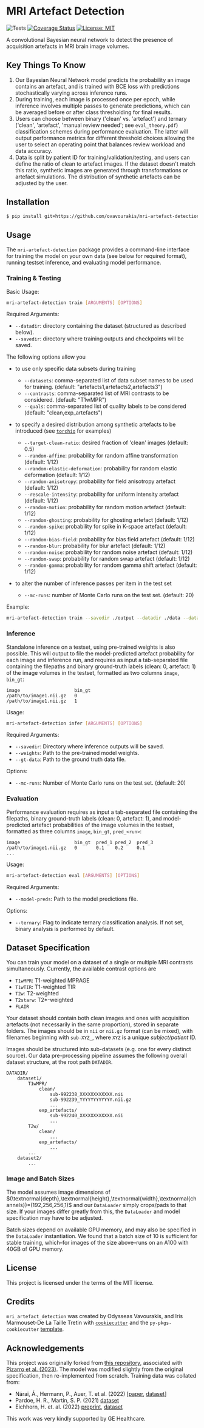 # MRI Artefact Detection

![Tests](
https://github.com/ovavourakis/mri-artefact-detection/actions/workflows/ci.yml/badge.svg)
[![Coverage Status](
https://coveralls.io/repos/github/ovavourakis/mri-artefact-detection/badge.svg?branch=main)](https://coveralls.io/github/ovavourakis/mri-artefact-detection?branch=main)
[![License: MIT](
https://img.shields.io/badge/License-MIT-yellow.svg)](https://opensource.org/licenses/MIT)

<!-- ![Code style: black](
https://img.shields.io/badge/code%20style-black-000000.svg) -->

A convolutional Bayesian neural network to detect the presence of acquisition artefacts in MRI brain image volumes.

## Key Things To Know

1. Our Bayesian Neural Network model predicts the probability an image contains an artefact, and is trained with BCE loss with predictions stochastically varying across inference runs. 
2. During training, each image is processed once per epoch, while inference involves multiple passes to generate predictions, which can be averaged before or after class thresholding for final results. 
3. Users can choose between binary ('clean' vs. 'artefact') and ternary ('clean', 'artefact', 'manual review needed'; see `eval_theory.pdf`) classification schemes during performance evaluation. The latter will output performance metrics for different threshold choices allowing the user to select an operating point that balances review workload and data accuracy. 
4. Data is split by patient ID for training/validation/testing, and users can define the ratio of clean to artefact images. If the dataset doesn't match this ratio, synthetic images are generated through transformations or artefact simulations. The distribution of synthetic artefacts can be adjusted by the user.

## Installation

```bash
$ pip install git+https://github.com/ovavourakis/mri-artefact-detection.git
```

## Usage

The `mri-artefact-detection` package provides a command-line interface for training the model on your own data (see below for required format), running testset inference, and evaluating model performance.

### Training & Testing

Basic Usage:
```bash
mri-artefact-detection train [ARGUMENTS] [OPTIONS]
```

Required Arguments:
- `--datadir`: directory containing the dataset (structured as described below).
- `--savedir`: directory where training outputs and checkpoints will be saved.

The following options allow you

- to use only specific data subsets during training

    - `--datasets`: comma-separated list of data subset names to be used for training. (default: "artefacts1,artefacts2,artefacts3")
    - `--contrasts`: comma-separated list of MRI contrasts to be considered. (default: "T1wMPR")
    - `--quals`: comma-separated list of quality labels to be considered (default: "clean,exp_artefacts")

- to specify a desired distribution among synthetic artefacts to be introduced (see [`torchio`]() for examples)

    - `--target-clean-ratio`: desired fraction of 'clean' images (default: 0.5)
    - `--random-affine`: probability for random affine transformation (default: 1/12)
    - `--random-elastic-deformation`: probability for random elastic deformation (default: 1/12)
    - `--random-anisotropy`: probability for field anisotropy artefact (default: 1/12)
    - `--rescale-intensity`: probability for uniform intensity artefact (default: 1/12)
    - `--random-motion`: probability for random motion artefact (default: 1/12)
    - `--random-ghosting`: probability for ghosting artefact (default: 1/12)
    - `--random-spike`: probability for spike in K-space artefact (default: 1/12)
    - `--random-bias-field`: probability for bias field artefact (default: 1/12)
    - `--random-blur`: probability for blur artefact (default: 1/12)
    - `--random-noise`: probability for random noise artefact (default: 1/12)
    - `--random-swap`: probability for random swap artefact (default: 1/12)
    - `--random-gamma`: probability for random gamma shift artefact (default: 1/12)

- to alter the number of inference passes per item in the test set 

    - `--mc-runs`: number of Monte Carlo runs on the test set. (default: 20)

Example:
```bash
mri-artefact-detection train --savedir ./output --datadir ./data --datasets artefacts1,artefacts2 --contrasts T1wMPR --quals clean,exp_artefacts --random-ghosting 0.5 --random-anisotropy 0.5 --mc-runs 10
```

### Inference

Standalone inference on a testset, using pre-trained weights is also possible.
This will output to file the model-predicted artefact probability for each image and inference run, and requires as input a tab-separated file containing the filepaths and binary ground-truth labels (clean: 0, artefact: 1) of the image volumes in the testset, formatted as two columns `image`, `bin_gt`:

```
image                    bin_gt
/path/to/image1.nii.gz   0
/path/to/image1.nii.gz   1
```

Usage:
```bash
mri-artefact-detection infer [ARGUMENTS] [OPTIONS]
```

Required Arguments:
- `--savedir`: Directory where inference outputs will be saved.
- `--weights`: Path to the pre-trained model weights.
- `--gt-data`: Path to the ground truth data file.

Options:
- `--mc-runs`: Number of Monte Carlo runs on the test set. (default: 20)

### Evaluation

Performance evaluation requires as input a tab-separated file containing the filepaths, binary ground-truth labels (clean: 0, artefact: 1), and model-predicted artefact probabilities of the image volumes in the testset, formatted as three columns `image`, `bin_gt`, `pred_<run>`:

```
image                    bin_gt  pred_1 pred_2  pred_3
/path/to/image1.nii.gz   0       0.1    0.2     0.1
...
```

Usage:
```bash
mri-artefact-detection eval [ARGUMENTS] [OPTIONS]
``` 

Required Arguments:
- `--model-preds`: Path to the model predictions file.

Options:
- `--ternary`: Flag to indicate ternary classification analysis. If not set, binary analysis is performed by default.

## Dataset Specification

You can train your model on a dataset of a single or multiple MRI contrasts simultaneously.
Currently, the available contrast options are

* `T1wMPR`: T1-weighted MPRAGE
* `T1wTIR`: T1-weighted TIR
* `T2w`: T2-weighted
* `T2starw`: T2*-weighted
* `FLAIR`

Your dataset should contain both clean images and ones with acquisition artefacts (not necessarily in the same proportion), stored in separate folders.
The images should be in `nii` or `nii.gz` format (can be mixed), with filenames beginning with `sub-XYZ_`, where `XYZ` is a unique *subject/patient* ID. 

Images should be structured into sub-datasets (e.g. one for every distinct source). Our data pre-processing pipeline assumes the following overall dataset structure, at the root path `DATADIR`.

```
DATADIR/
    dataset1/
        T1wMPR/
            clean/
                sub-992238_XXXXXXXXXXXX.nii
                sub-992239_YYYYYYYYYYYY.nii.gz
                ...
            exp_artefacts/
                sub-992240_XXXXXXXXXXXX.nii
                ...
        T2w/
            clean/
                ...
            exp_artefacts/
                ...
        ...
    dataset2/
        ...
```

### Image and Batch Sizes

The model assumes image dimensions of $(\textnormal{depth},\textnormal{height},\textnormal{width},\textnormal{channels})=(192,256,256,1)$ and our `DataLoader` simply crops/pads to that size. If your images differ greatly from this, the `DataLoader` and model specification may have to be adjusted.

Batch sizes depend on available GPU memory, and may also be specified in the `DataLoader` instantiation. We found that a batch size of 10 is sufficient for stable training, which–for images of the size above–runs on an A100 with 40GB of GPU memory.

## License

This project is licensed under the terms of the MIT license.

## Credits

`mri_artefact_detection` was created by Odysseas Vavourakis, and Iris Marmouset-De La Taille Tretin with [`cookiecutter`](https://cookiecutter.readthedocs.io/en/latest/) and the `py-pkgs-cookiecutter` [template](https://github.com/py-pkgs/py-pkgs-cookiecutter).

## Acknowledgements

This project was originally forked from [this repository](https://github.com/AS-Lab/Pizarro-et-al-2023-DL-detects-MRI-artifacts), associated with [Pizarro et al. (2023)](https://doi.org/10.1016/j.media.2023.102942). 
The model was modified slightly from the original specification, then re-implemented from scratch.
Training data was collated from:

* Nárai, Á., Hermann, P., Auer, T. et al. (2022) [[paper](https://doi.org/10.1038/s41597-022-01694-8), [dataset](https://doi.org/10.18112/openneuro.ds004173.v1.0.2)]
* Pardoe, H. R., Martin, S. P. (2021) [dataset](https://doi.org/10.18112/openneuro.ds003639.v1.0.0)
* Eichhorn, H. et. al. (2022) [preprint](https://doi.org/10.31234/osf.io/vzh4g), [dataset](https://doi.org/10.18112/openneuro.ds003639.v1.0.0)

This work was very kindly supported by GE Healthcare.
